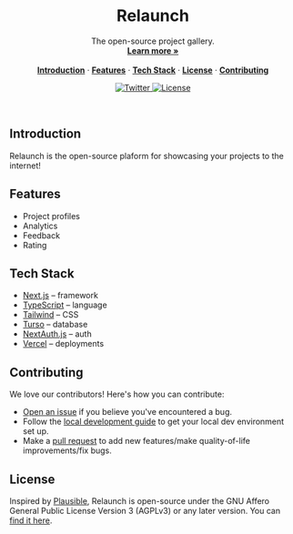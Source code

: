 <h1 align="center">Relaunch</h1>

<p align="center">
    The open-source project gallery.
    <br />
    <a href="https://relaunch-dev.vercel.app"><strong>Learn more »</strong></a>
    <br />
    <br />
    <a href="#introduction"><strong>Introduction</strong></a> ·
    <a href="#features"><strong>Features</strong></a> ·
    <a href="#tech-stack"><strong>Tech Stack</strong></a> ·
    <a href="#license"><strong>License</strong></a> ·
    <a href="#contributing"><strong>Contributing</strong></a>
</p>

<p align="center">
  <a href="https://twitter.com/irere_emmanuel">
    <img src="https://img.shields.io/twitter/follow/irere_emmanuel?style=flat&label=%40irere&logo=twitter&color=0bf&logoColor=fff" alt="Twitter" />
  </a>
  <a href="https://github.com/irere123/relaunch-v2/blob/master/LICENSE">
    <img src="https://img.shields.io/github/license/irere123/relaunch-v2?label=license&logo=github&color=f80&logoColor=fff" alt="License" />
  </a>
</p>

<br/>

## Introduction

Relaunch is the open-source plaform for showcasing your projects to the internet!

## Features

- Project profiles
- Analytics
- Feedback
- Rating

## Tech Stack

- [Next.js](https://nextjs.org/) – framework
- [TypeScript](https://www.typescriptlang.org/) – language
- [Tailwind](https://tailwindcss.com/) – CSS
- [Turso](https://turso.tech/) – database
- [NextAuth.js](https://next-auth.js.org/) – auth
- [Vercel](https://vercel.com/) – deployments

## Contributing

We love our contributors! Here's how you can contribute:

- [Open an issue](https://github.com/irere123/relaunch-v2/issues) if you believe you've encountered a bug.
- Follow the [local development guide](https://github.com/irere123/relaunch-v2/CONTRIBUTING.md) to get your local dev environment set up.
- Make a [pull request](https://github.com/irere123/relaunch-v2/pull) to add new features/make quality-of-life improvements/fix bugs.

## License

Inspired by [Plausible](https://plausible.io/), Relaunch is open-source under the GNU Affero General Public License Version 3 (AGPLv3) or any later version. You can [find it here](https://github.com/Irere123/relaunch-v2/blob/master/LICENSE).
